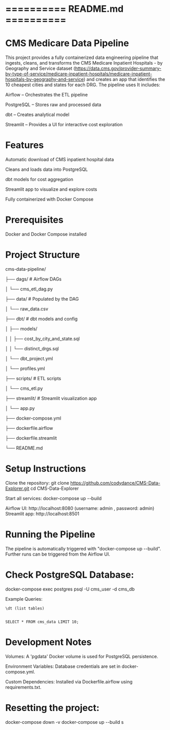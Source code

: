 # ========== README.md ==========
# CMS Medicare Data Pipeline
This project provides a fully containerized data engineering pipeline that ingests, cleans, and transforms the CMS Medicare Inpatient Hospitals - by Geography and Service dataset (https://data.cms.gov/provider-summary-by-type-of-service/medicare-inpatient-hospitals/medicare-inpatient-hospitals-by-geography-and-service) and creates an app that identifies the 10 cheapest cities and states for each DRG. The pipeline uses  It includes:

Airflow – Orchestrates the ETL pipeline

PostgreSQL – Stores raw and processed data

dbt – Creates analytical model

Streamlit – Provides a UI for interactive cost exploration

# Features
Automatic download of CMS inpatient hospital data

Cleans and loads data into PostgreSQL

dbt models for cost aggregation

Streamlit app to visualize and explore costs

Fully containerized with Docker Compose

# Prerequisites
Docker and Docker Compose installed


# Project Structure
cms-data-pipeline/

├── dags/                     # Airflow DAGs

│   └── cms_etl_dag.py

├── data/                     # Populated by the DAG

│   └── raw_data.csv

├── dbt/                      # dbt models and config

│   ├── models/

│   │   ├── cost_by_city_and_state.sql

│   │   └── distinct_drgs.sql

│   └── dbt_project.yml

│   └── profiles.yml

├── scripts/                  # ETL scripts

│   └── cms_etl.py

├── streamlit/                # Streamlit visualization app

│   └── app.py

├── docker-compose.yml

├── dockerfile.airflow

├── dockerfile.streamlit

└── README.md


# Setup Instructions
Clone the repository:
git clone https://github.com/codydance/CMS-Data-Explorer.git
cd CMS-Data-Explorer

Start all services:
docker-compose up --build

Airflow UI: http://localhost:8080 (username: admin , password: admin)
Streamlit app: http://localhost:8501

# Running the Pipeline
The pipeline is automatically triggered with "docker-compose up --build". Further runs can be triggered from the Airflow UI. 

# Check PostgreSQL Database:
docker-compose exec postgres psql -U cms_user -d cms_db

Example Queries:

    \dt (list tables)


    SELECT * FROM cms_data LIMIT 10;

# Development Notes
Volumes: A 'pgdata' Docker volume is used for PostgreSQL persistence.

Environment Variables: Database credentials are set in docker-compose.yml.

Custom Dependencies: Installed via Dockerfile.airflow using requirements.txt.

# Resetting the project:
docker-compose down -v
docker-compose up --build
s

